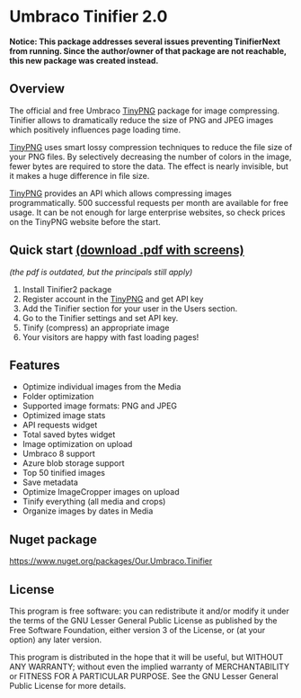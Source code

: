 # Umbraco Tinifier 2.0

**Notice: This package addresses several issues preventing TinifierNext from running. Since the author/owner of that package are not reachable, this new package was created instead.**

## Overview
The official and free Umbraco [TinyPNG][tp] package for image compressing. Tinifier allows to dramatically reduce the size of PNG and JPEG images which positively influences  page loading time.

[TinyPNG][tp] uses smart lossy compression techniques to reduce the file size of your PNG files. By selectively decreasing the number of colors in the image, fewer bytes are required to store the data. The effect is nearly invisible, but it makes a huge difference in file size. 

[TinyPNG][tp] provides an API which allows compressing images programmatically. 500 successful requests per month are available for free usage. It can be not enough for large enterprise websites, so check prices on the TinyPNG website before the start.

## Quick start [(download .pdf with screens)][qs]
*(the pdf is outdated, but the principals still apply)*
1. Install Tinifier2 package
2. Register account in the [TinyPNG][tp] and get API key
3. Add the Tinifier section for your user in the Users section.
4. Go to the Tinifier settings and set API key.
5. Tinify (compress) an appropriate image 
6. Your visitors are happy with fast loading pages!


## Features
- Optimize individual images from the Media
- Folder optimization
- Supported image formats: PNG and JPEG
- Optimized image stats 
- API requests widget
- Total saved bytes widget
- Image optimization on upload
- Umbraco 8 support
- Azure blob storage support
- Top 50 tinified images
- Save metadata
- Optimize ImageCropper images on upload
- Tinify everything (all media and crops)
- Organize images by dates in Media

## Nuget package
https://www.nuget.org/packages/Our.Umbraco.Tinifier

## License

This program is free software: you can redistribute it and/or modify it under the terms of the GNU Lesser General Public License as published by the Free Software Foundation, either version 3 of the License, or (at your option) any later version.

This program is distributed in the hope that it will be useful, but WITHOUT ANY WARRANTY; without even the implied warranty of MERCHANTABILITY or FITNESS FOR A PARTICULAR PURPOSE. See the GNU Lesser General Public License for more details.

[bd]: http://backend-devs.com/
[tp]: https://tinypng.com
[qs]: https://our.umbraco.org/FileDownload?id=17908
